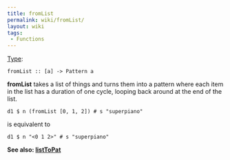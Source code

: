 ```yaml
---
title: fromList
permalink: wiki/fromList/
layout: wiki
tags:
 - Functions
---
```


<languages/> <translate> [Type](/wiki/Type_signature "wikilink"):

    fromList :: [a] -> Pattern a

**fromList** takes a list of things and turns them into a pattern where
each item in the list has a duration of one cycle, looping back around
at the end of the list.

    d1 $ n (fromList [0, 1, 2]) # s "superpiano"

is equivalent to

    d1 $ n "<0 1 2>" # s "superpiano"

**See also: [listToPat](listToPat "wikilink")**

</translate>

